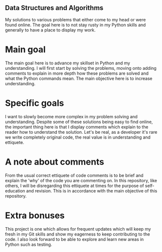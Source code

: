 ## Data Structures and Algorithms
My solutions to various problems that either come to my head or were found online. The goal here is to not stay rusty in my Python skills and generally to have a place to display my work.

# Main goal
The main goal here is to advance my skillset in Python and my understanding. I will first start by solving the problems, moving onto adding comments to explain in more depth how these problems are solved and what the Python commands mean. The main objective
here is to increase understanding.

# Specific goals
I want to slowly become more complex in my problem solving and understanding. Despite some of these solutions being easy to find online, the important thing here is that I display comments which explain to the reader how to understand the solution.
Let's be real, as a developer it's rare we write completely original code, the real value is in understanding and ettiquete. 

# A note about comments
From the usual correct ettiquete of code comments is to be
brief and explain the 'why' of the code you are commenting on.
In this repository, like others, I will be disregarding this ettiquete
at times for the purpose of self-education and revision. 
This is in accordance with the main objective of this repository. 

# Extra bonuses
This project is one which allows for frequent updates which will keep my fresh in my Git skills and show my eagerness to keep contributing to the code. I also look forward to be able to explore and learn new areas in Python such as testing.
